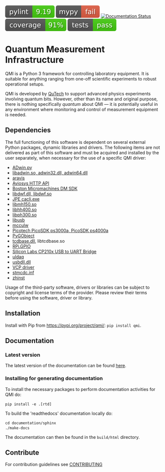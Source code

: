 [![pylint](.github/badges/pylint.svg)](https://github.com/QuTech-Delft/QMI/blob/v0.47.1/.github/badges/pylint.svg)
[![mypy](.github/badges/mypy.svg)](https://github.com/QuTech-Delft/QMI/blob/v0.47.1/.github/badges/mypy.svg)
[![Documentation Status](https://readthedocs.org/projects/qmi/badge/?version=latest)](https://qmi.readthedocs.io/en/latest/?badge=latest)
[![coverage](.github/badges/coverage.svg)](https://github.com/QuTech-Delft/QMI/blob/v0.47.1/.github/badges/coverage.svg)
[![tests](.github/badges/tests.svg)](https://github.com/QuTech-Delft/QMI/blob/v0.47.1/.github/badges/test.svg)

# Quantum Measurement Infrastructure

QMI is a Python 3 framework for controlling laboratory equipment. It is suitable for anything ranging from one-off
scientific experiments to robust operational setups.

QMI is developed by [QuTech](https://qutech.nl) to support advanced physics experiments involving quantum bits.
However, other than its name and original purpose, there is nothing specifically *quantum* about QMI — it is potentially
useful in any environment where monitoring and control of measurement equipment is needed.

## Dependencies
The full functioning of this software is dependent on several external Python packages, dynamic libraries and drivers.
The following items are not delivered as part of this software and must be acquired and installed by the user separately,
when necessary for the use of a specific QMI driver:
- [ADwin.py](https://pypi.org/project/ADwin/)
- [libadwin.so, adwin32.dll, adwin64.dll](https://www.adwin.de/us/download/download.html)
- [aravis](https://github.com/AravisProject/aravis)
- [Aviosys HTTP API](https://aviosys.com/products/lib/httpapi.html)
- [Boston Micromachines DM SDK](https://bostonmicromachines.com/dmsdk/)
- [libdwf.dll, libdwf.so](https://digilent.com/reference/software/waveforms/waveforms-sdk/start)
- [JPE cacli.exe](https://www.jpe-innovations.com/wp-content/uploads/CPSC_v7.3.20201222.zip)
- [libmh150.so](https://www.picoquant.com/dl_software/MultiHarp150/MultiHarp150_160_V3_0.zip)
- [libhh400.so](https://www.picoquant.com/dl_software/HydraHarp400/HydraHarp400_SW_and_DLL_v3_0_0_3.zip)
- [libph300.so](https://www.picoquant.com/dl_software/PicoHarp300/PicoHarp300_SW_and_DLL_v3_0_0_3.zip)
- [libusb](https://libusb.info/)
- [mcculw](https://pypi.org/project/mcculw/)
- [Picotech PicoSDK ps3000a, PicoSDK ps4000a](https://www.picotech.com/downloads)
- [PyGObject](https://pypi.org/project/PyGObject/)
- [tcdbase.dll](https://www.qutools.com/files/quTAU_release/quTAU_Setup_4.3.3_win.exe), libtcdbase.so
- [RPi.GPIO](https://pypi.org/project/RPi.GPIO/)
- [Silicon Labs CP210x USB to UART Bridge](https://www.silabs.com/developers/usb-to-uart-bridge-vcp-drivers)
- [uldaq](https://pypi.org/project/uldaq/)
- [usbdll.dll](https://www.newport.com/software-and-drivers)
- [VCP driver](https://ftdichip.com/Drivers/vcp-drivers/)
- [stmcdc.inf](https://www.wieserlabs.com/products/radio-frequency/flexdds-ng-dual/FlexDDS-NG-ad9910_standalone.zip)
- [zhinst](https://pypi.org/project/zhinst/)

Usage of the third-party software, drivers or libraries can be subject to copyright and license terms of the provider. Please review their terms before using the software, driver or library.

## Installation

Install with Pip from https://pypi.org/project/qmi/: `pip install qmi`.

## Documentation

### Latest version

The latest version of the documentation can be found [here](https://qmi.readthedocs.io/en/latest/).

### Installing for generating documentation

To install the necessary packages to perform documentation activities for QMI do:

```
pip install -e .[rtd]
```

To build the 'readthedocs' documentation locally do:

```
cd documentation/sphinx
./make-docs
```

The documentation can then be found in the `build/html` directory.

## Contribute

For contribution guidelines see [CONTRIBUTING](CONTRIBUTING.md)
